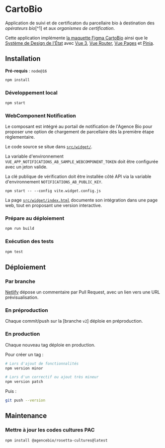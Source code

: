 # CartoBio

Application de suivi et de certificaton du parcellaire bio à destination des _opérateurs bio_[^1] et aux _organismes de certification_.

Cette application implémente [la maquette Figma CartoBio](https://www.figma.com/file/tkco0RcI2RqAjn8Vmtd1Og/Cartobio?node-id=493-89045) ainsi que le [Système de Design de l'État](https://www.systeme-de-design.gouv.fr/) avec [Vue 3], [Vue Router], [Vue Pages] et [Pinia].

## Installation

**Pré-requis** : `node@16`

```bash
npm install
```

### Développement local

```bash
npm start
```

### WebComponent Notification

Le composant est intégré au portail de notification de l'Agence Bio pour proposer une option de chargement de parcellaire dès la première étape règlementaire.

Le code source se situe dans [`src/widget/`](src/widget/).

La variable d'environnement `VUE_APP_NOTIFICATIONS_AB_SAMPLE_WEBCOMPONENT_TOKEN` doit être configurée avec un jeton valide.

La clé publique de vérification doit être installée côté API via la variable d'environnement `NOTIFICATIONS_AB_PUBLIC_KEY`.

```
npm start -- --config vite.widget.config.js
```

La page [`src/widget/index.html`](src/widget/index.html) documente son intégration dans une page web, tout en proposant une version interactive.

### Prépare au déploiement

```bash
npm run build
```

### Exécution des tests

```bash
npm test
```

## Déploiement

### Par branche

[Netlify] dépose un commentaire par Pull Request, avec un lien vers une URL prévisualisation.

### En préproduction

Chaque commit/push sur la [branche `v2`] déploie en préproduction.

### En production

Chaque nouveau tag déploie en production.

Pour créer un tag :

```bash
# Lors d'ajout de fonctionnalités
npm version minor

# Lors d'un correctif ou ajout très mineur
npm version patch
```

Puis :

```bash
git push --version
```

## Maintenance


### Mettre à jour les codes cultures PAC

```bash
npm install @agencebio/rosetta-cultures@latest
```



[Vue 3]: https://vuejs.org/
[Vue Router]: https://router.vuejs.org/
[Vue Pages]: https://github.com/hannoeru/vite-plugin-pages
[Pinia]: https://pinia.vuejs.org/
[Netlify]: https://netlify.com
